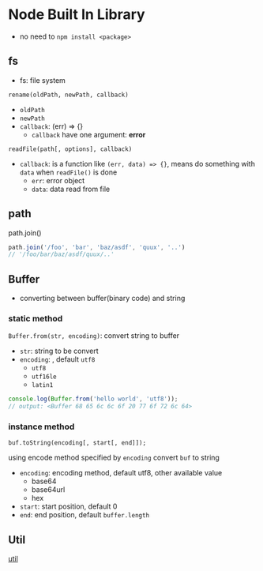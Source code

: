 # Node Built In Library

- no need to `npm install <package>`

## fs

- fs: file system

`rename(oldPath, newPath, callback)`

- `oldPath`
- `newPath`
- `callback`: (err) => {}
  - `callback` have one argument: **error**

`readFile(path[, options], callback)`

- `callback`: is a function like `(err, data) => {}`, means do something with `data` when `readFile()` is done
  - `err`: error object
  - `data`: data read from file

## path

path.join()

```js
path.join('/foo', 'bar', 'baz/asdf', 'quux', '..')
// '/foo/bar/baz/asdf/quux/..'
```
## Buffer

- converting between buffer(binary code) and string

### static method

`Buffer.from(str, encoding)`: convert string to buffer

- `str`: string to be convert
- `encoding`: , default `utf8`
  - `utf8`
  - `utf16le`
  - `latin1`

```js
console.log(Buffer.from('hello world', 'utf8'));
// output: <Buffer 68 65 6c 6c 6f 20 77 6f 72 6c 64>
```

### instance method

`buf.toString(encoding[, start[, end]]);`

using encode method specified by `encoding` convert `buf` to string 

- `encoding`: encoding method, default utf8, other available value
  - base64
  - base64url
  - hex
- `start`: start position, default 0
- `end`: end position, default `buffer.length`

## Util

[util](nodejs-util.md)

